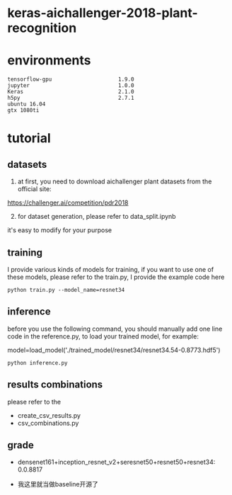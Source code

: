 # keras-aichallenger-2018-plant-recognition

# environments

```
tensorflow-gpu                     1.9.0 
jupyter                            1.0.0 
Keras                              2.1.0
h5py                               2.7.1
ubuntu 16.04
gtx 1080ti
```
# tutorial

## datasets

1. at first, you need to download aichallenger plant datasets from the official site:

https://challenger.ai/competition/pdr2018

2. for dataset generation, please refer to data_split.ipynb

it's easy to modify for your purpose


## training

I provide various kinds of models for training, if you want to use one of these models, please refer to the train.py, I provide the example code here
```
python train.py --model_name=resnet34
```
## inference
before you use the following command, you should manually add one line code in the reference.py,  to load your trained model, for example:

model=load_model('./trained_model/resnet34/resnet34.54-0.8773.hdf5')

```
python inference.py
```
## results combinations
please refer to the 
- create_csv_results.py
- csv_combinations.py

## grade 
- densenet161+inception_resnet_v2+seresnet50+resnet50+resnet34: 0.0.8817

- 我这里就当做baseline开源了

